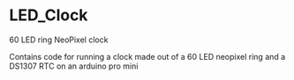 LED_Clock
=========

60 LED ring NeoPixel clock

Contains code for running a clock made out of a 60 LED neopixel ring and a DS1307 RTC on an arduino pro mini
